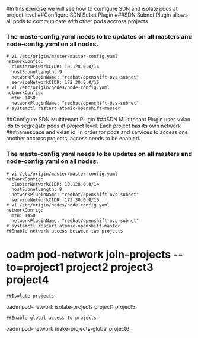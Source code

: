 #In this exercise we will see how to configure SDN and isolate pods at project level
##Configure SDN Subet Plugin
###SDN Subnet Plugin allows all pods to communicate with other pods accross projects
### The maste-config.yaml needs to be updates on all masters and node-config.yaml on all nodes.
```
# vi /etc/origin/master/master-config.yaml
networkConfig:
  clusterNetworkCIDR: 10.128.0.0/14 
  hostSubnetLength: 9 
  networkPluginName: "redhat/openshift-ovs-subnet" 
  serviceNetworkCIDR: 172.30.0.0/16  
# vi /etc/origin/nodes/node-config.yaml
networkConfig:
  mtu: 1450 
  networkPluginName: "redhat/openshift-ovs-subnet" 
# systemctl restart atomic-openshift-master
```
##Configure SDN Multitenant Plugin
###SDN Multitenant Plugin uses vxlan ids to segregate pods at project level. Each project has its own network
###namespace and vxlan id. In order for pods and services to access one another accross projects, access needs to be enabled.
### The maste-config.yaml needs to be updates on all masters and node-config.yaml on all nodes.
```
# vi /etc/origin/master/master-config.yaml
networkConfig:
  clusterNetworkCIDR: 10.128.0.0/14 
  hostSubnetLength: 9 
  networkPluginName: "redhat/openshift-ovs-subnet" 
  serviceNetworkCIDR: 172.30.0.0/16  
# vi /etc/origin/nodes/node-config.yaml
networkConfig:
  mtu: 1450 
  networkPluginName: "redhat/openshift-ovs-subnet" 
# systemctl restart atomic-openshift-master
##Enable network access between two projects
```
# oadm pod-network join-projects --to=project1 project2 project3 project4
```
##Isolate projects
```
oadm pod-network isolate-projects project1 project5
```
##Enable global access to projects
```
oadm pod-network make-projects-global project6
```
